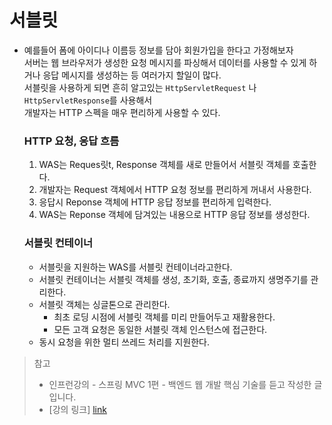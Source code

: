 # 서블릿 

* 예를들어 폼에 아이디나 이름등 정보를 담아 회원가입을 한다고 가정해보자   
서버는 웹 브라우저가 생성한 요청 메시지를 파싱해서 데이터를 사용할 수 있게 하거나 응답 메시지를 생성하는 등 여러가지 할일이 많다.   
  서블릿을 사용하게 되면 흔히 알고있는 ```HttpServletRequest``` 나 ```HttpServletResponse```를 사용해서    
  개발자는 HTTP 스펙을 매우 편리하게 사용할 수 있다. 
  ### HTTP 요청, 응답 흐름
    1. WAS는 Reques릿t, Response 객체를 새로 만들어서 서블릿 객체를 호출한다.
    2. 개발자는 Request 객체에서 HTTP 요청 정보를 편리하게 꺼내서 사용한다.
    3. 응답시 Reponse 객체에 HTTP 응답 정보를 편리하게 입력한다. 
    4. WAS는 Reponse 객체에 담겨있는 내용으로 HTTP 응답 정보를 생성한다.
  ### 서블릿 컨테이너
    * 서블릿을 지원하는 WAS를 서블릿 컨테이너라고한다.
    * 서블릿 컨테이너는 서블릿 객체를 생성, 초기화, 호출, 종료까지 생명주기를 관리한다.
    * 서블릿 객체는 싱글톤으로 관리한다.
        * 최초 로딩 시점에 서블릿 객체를 미리 만들어두고 재활용한다.
        * 모든 고객 요청은 동일한 서블릿 객체 인스턴스에 접근한다.
    * 동시 요청을 위한 멀티 쓰레드 처리를 지원한다. 
> 참고
> * 인프런강의 - 스프링 MVC 1편 - 백엔드 웹 개발 핵심 기술를 듣고 작성한 글입니다.
> * [강의 링크] [link]

[link]: https://www.inflearn.com/course/%EC%8A%A4%ED%94%84%EB%A7%81-mvc-1/dashboard
